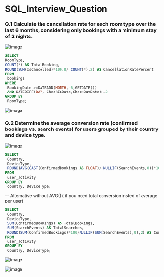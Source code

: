 # SQL_Interview_Question


### Q.1 Calculate the cancellation rate for each room type over the last 6 months, considering only bookings with a minimum stay of 2 nights.

![image](https://github.com/user-attachments/assets/3587954f-3da4-487d-966c-2e59d3cc979e)

 ```sql
 SELECT
 RoomType,
 COUNT(*) AS TotalBooking,
 ROUND(SUM(IsCancelled)*100.0/ COUNT(*),2) AS CancellationRatePercent
FROM
  bookings
WHERE
  BookingDate >=DATEADD(MONTH,-6,GETDATE())
  AND DATEDIFF(DAY, CheckInDate,CheckOutDate)>=2
GROUP BY
  RoomType;
   ```
![image](https://github.com/user-attachments/assets/c37c373a-c49c-4500-8e13-2da3ae7b5b1e)

### Q.2 Determine the average conversion rate (confirmed bookings vs. search events) for users grouped by their country and device type.  

![image](https://github.com/user-attachments/assets/0c843707-6f27-4bb7-a1c0-9b016f505a13)

 ```sql
SELECT
  Country,
  DeviceType,
  ROUND(AVG(CAST(ConfirmedBookings AS FLOAT)/ NULLIF(SearchEvents,0))*100,2) AS AvgConversionPercent
FROM
  user_activity
GROUP BY 
  country, DeviceType;
   ```
-- Alternative without AVG() ( if you need total conversion insted of average per user)
 ```sql
SELECT
  Country,
  DeviceType,
  SUM(ConfirmedBookings) AS TotalBookings,
  SUM(SearchEvents) AS TotalSearches,
  ROUND(SUM(ConfirmedBookings)*100/NULLIF(SUM(SearchEvents),0),2) AS ConversationRatePercent
FROM
  user_activity
GROUP BY 
  Country, DeviceType;
 ```
![image](https://github.com/user-attachments/assets/719198d6-9dd8-4aa4-98db-ae374e11a77e)

![image](https://github.com/user-attachments/assets/280fd234-c2bc-4459-bb77-f3c1e9c77f27)




